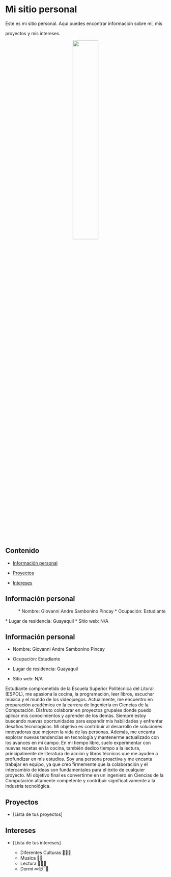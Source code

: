 # Mi sitio personal

Este es mi sitio personal. Aquí puedes encontrar información sobre mí, mis

proyectos y mis intereses.
<p align="center"><a href="https://www.hostinger.es/tutoriales/wp-content/uploads/sites/7/2018/07/aprender-programar-gratis.webp"><img width="40%" src="[dev_adri.png](https://www.hostinger.es/tutoriales/wp-content/uploads/sites/7/2018/07/aprender-programar-gratis.webp)" /></a></p>

## Contenido

* [Información personal](#información-personal)

* [Proyectos](#proyectos)

* [Intereses](#intereses)
  
  

## Información personal

<p align= "right">
* Nombre: Giovanni Andre Sambonino Pincay
* Ocupación: Estudiante
</p>
<p align= "Left">
* Lugar de residencia: Guayaquil 
* Sitio web: N/A
</p>
  

## Información personal

* Nombre: Giovanni Andre Sambonino Pincay

* Ocupación: Estudiante

* Lugar de residencia: Guayaquil 

* Sitio web: N/A

Estudiante comprometido de la Escuela Superior Politécnica del Litoral (ESPOL), me apasiona la cocina, la programación, leer libros, escuchar música y el mundo de los videojuegos. Actualmente, me encuentro en preparación académica en la carrera de Ingeniería en Ciencias de la Computación. Disfruto colaborar en proyectos grupales donde puedo aplicar mis conocimientos y aprender de los demás. Siempre estoy buscando nuevas oportunidades para expandir mis habilidades y enfrentar desafíos tecnológicos. Mi objetivo es contribuir al desarrollo de soluciones innovadoras que mejoren la vida de las personas. Además, me encanta explorar nuevas tendencias en tecnología y mantenerme actualizado con los avances en mi campo. En mi tiempo libre, suelo experimentar con nuevas recetas en la cocina, también dedico tiempo a la lectura, principalmente de literatura de accion y libros técnicos que me ayuden a profundizar en mis estudios. Soy una persona proactiva y me encanta trabajar en equipo, ya que creo firmemente que la colaboración y el intercambio de ideas son fundamentales para el éxito de cualquier proyecto. Mi objetivo final es convertirme en un ingeniero en Ciencias de la Computación altamente competente y contribuir significativamente a la industria tecnológica.

## Proyectos

* [Lista de tus proyectos]

## Intereses

* [Lista de tus intereses]
  
   * Diferentes Culturas 🧝🧙🧛
   * Musica 🎼🎸
   * Lectura 📕📖📗
   * Dormi 💤😴🛌
